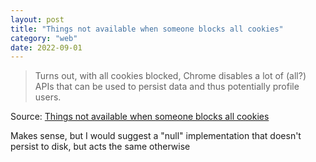 ```yaml
---
layout: post
title: "Things not available when someone blocks all cookies"
category: "web"
date: 2022-09-01
---
```


>Turns out, with all cookies blocked, Chrome disables a lot of (all?) APIs that can be used to persist data and thus potentially profile users.

Source: [Things not available when someone blocks all cookies](https://blog.tomayac.com/2022/08/30/things-not-available-when-someone-blocks-all-cookies/)

Makes sense, but I would suggest a "null" implementation that doesn't persist to disk, but acts the same otherwise 
